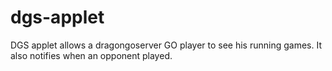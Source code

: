 # dgs-applet
DGS applet allows a dragongoserver GO player to see his running games. It also notifies when an opponent played.
